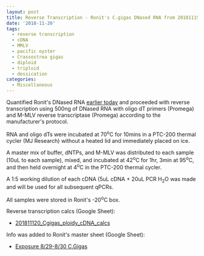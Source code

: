 ```yaml
---
layout: post
title: Reverse Transcription - Ronit's C.gigas DNased RNA from 20181115
date: '2018-11-20'
tags:
  - reverse transcription
  - cDNA
  - MMLV
  - pacific oyster
  - Crassostrea gigas
  - diploid
  - triploid
  - dessication
categories:
  - Miscellaneous
---
```

Quantified Ronit's DNased RNA [earlier today](httpss://robertslab.github.io/sams-notebook/2018/11/20/RNA-Quantification-Ronit's-C.gigas-DNased-RNA-from-20181115.html) and proceeded with reverse transcription using 500ng of DNased RNA with oligo dT primers (Promega) and M-MLV reverse transcriptase (Promega) according to the manufacturer's protocol.

RNA and oligo dTs were incubated at 70<sup>o</sup>C for 10mins in a PTC-200 thermal cycler (MJ Research) without a heated lid and immediately placed on ice.

A master mix of buffer, dNTPs, and M-MLV was distributed to each sample (10uL to each sample), mixed, and incubated at 42<sup>o</sup>C for 1hr, 3min at 95<sup>o</sup>C, and then held overnight at 4<sup>o</sup>C in the PTC-200 thermal cycler.

A 1:5 working dilution of each cDNA (5uL cDNA + 20uL PCR H<sub>2</sub>O was made and will be used for all subsequent qPCRs.

All samples were stored in Ronit's -20<sup>o</sup>C box.

Reverse transcription calcs (Google Sheet):

- [201811120_Cgigas_ploidy_cDNA_calcs](httpss://docs.google.com/spreadsheets/d/1PtFerDO6iTCrimMAoaYlEUtb7d9PbGQxtIJoRQK2CnM/edit?usp=sharing)

Info was added to Ronit's master sheet (Google Sheet):

- [Exposure 8/29-8/30 C.Gigas](httpss://docs.google.com/spreadsheets/d/17mv8gMbmaldggA8Zf0RwBeNF_O4faY8dJFg31XO63K4/edit?usp=sharing)
